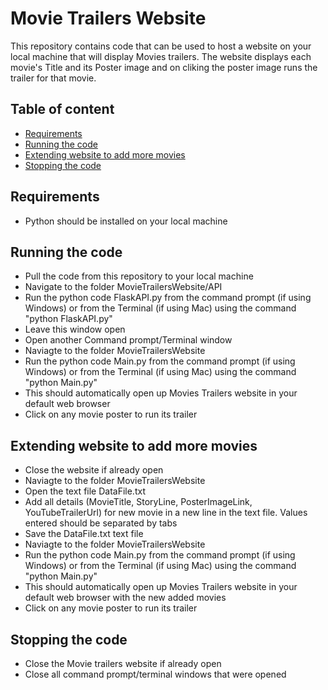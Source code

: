 # Movie Trailers Website 

This repository contains code that can be used to host a website on your local machine that will display Movies trailers.
The website displays each movie's Title and its Poster image and on cliking the poster image runs the trailer for that movie.

## Table of content
- [Requirements](#requirements)
- [Running the code](#running-the-code)
- [Extending website to add more movies](#extending-website-to-add-more-movies)
- [Stopping the code](#stopping-the-code)

## Requirements
- Python should be installed on your local machine

## Running the code
- Pull the code from this repository to your local machine
- Navigate to the folder MovieTrailersWebsite/API
- Run the python code FlaskAPI.py from the command prompt (if using Windows) or from the Terminal (if using Mac) using the command "python FlaskAPI.py"
- Leave this window open
- Open another Command prompt/Terminal window
- Naviagte to the folder MovieTrailersWebsite
- Run the python code Main.py from the command prompt (if using Windows) or from the Terminal (if using Mac) using the command "python Main.py"
- This should automatically open up Movies Trailers website in your default web browser
- Click on any movie poster to run its trailer

## Extending website to add more movies
- Close the website if already open
- Naviagte to the folder MovieTrailersWebsite
- Open the text file DataFile.txt
- Add all details (MovieTitle, StoryLine, PosterImageLink, YouTubeTrailerUrl) for new movie in a new line in the text file. Values entered should be separated by tabs
- Save the DataFile.txt text file
- Naviagte to the folder MovieTrailersWebsite
- Run the python code Main.py from the command prompt (if using Windows) or from the Terminal (if using Mac) using the command "python Main.py"
- This should automatically open up Movies Trailers website in your default web browser with the new added movies
- Click on any movie poster to run its trailer

## Stopping the code
- Close the Movie trailers website if already open
- Close all command prompt/terminal windows that were opened

